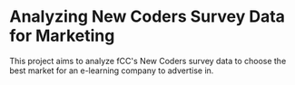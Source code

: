 # Analyzing New Coders Survey Data for Marketing
This project aims to analyze fCC's New Coders survey data to choose the best market for an e-learning company to advertise in.
